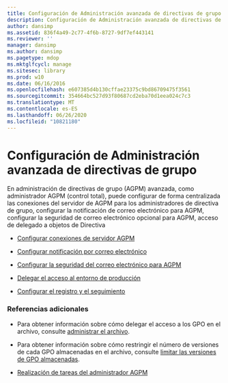 ```yaml
---
title: Configuración de Administración avanzada de directivas de grupo
description: Configuración de Administración avanzada de directivas de grupo
author: dansimp
ms.assetid: 836f4a49-2c77-4f6b-8727-9df7ef443141
ms.reviewer: ''
manager: dansimp
ms.author: dansimp
ms.pagetype: mdop
ms.mktglfcycl: manage
ms.sitesec: library
ms.prod: w10
ms.date: 06/16/2016
ms.openlocfilehash: e607385d4b130cffae23375c9bd86709475f3561
ms.sourcegitcommit: 354664bc527d93f80687cd2eba70d1eea024c7c3
ms.translationtype: MT
ms.contentlocale: es-ES
ms.lasthandoff: 06/26/2020
ms.locfileid: "10821180"
---
```

# Configuración de Administración avanzada de directivas de grupo


En administración de directivas de grupo (AGPM) avanzada, como administrador AGPM (control total), puede configurar de forma centralizada las conexiones del servidor de AGPM para los administradores de directiva de grupo, configurar la notificación de correo electrónico para AGPM, configurar la seguridad de correo electrónico opcional para AGPM, acceso de delegado a objetos de Directiva

-   [Configurar conexiones de servidor AGPM](configure-agpm-server-connections-agpm30ops.md)

-   [Configurar notificación por correo electrónico](configure-e-mail-notification-agpm30ops.md)

-   [Configurar la seguridad del correo electrónico para AGPM](configure-e-mail-security-for-agpm-agpm30ops.md)

-   [Delegar el acceso al entorno de producción](delegate-access-to-the-production-environment-agpm30ops.md)

-   [Configurar el registro y el seguimiento](configure-logging-and-tracing-agpm30ops.md)

### Referencias adicionales

-   Para obtener información sobre cómo delegar el acceso a los GPO en el archivo, consulte [administrar el archivo](managing-the-archive.md).

-   Para obtener información sobre cómo restringir el número de versiones de cada GPO almacenadas en el archivo, consulte [limitar las versiones de GPO almacenadas](limit-the-gpo-versions-stored-agpm30ops.md).

-   [Realización de tareas del administrador AGPM](performing-agpm-administrator-tasks-agpm30ops.md)

 

 





